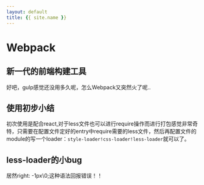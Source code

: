 ```yaml
---
layout: default
title: {{ site.name }}
---
```

# Webpack
## 新一代的前端构建工具
好吧，gulp感觉还没用多久呢，怎么Webpack又突然火了呢..

## 使用初步小结
初次使用是配合react,对于less文件也可以进行require操作而进行打包感觉非常奇特，只需要在配置文件定好的entry中require需要的less文件，然后再配置文件的module的写一个loader：`style-loader!css-loader!less-loader`就可以了。

## less-loader的小bug
居然right: -1px\0;这种语法回报错误！！
